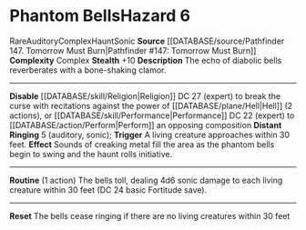 ﻿---
ac: null
all_resistance: null
complexity: Complex
element: null
fortitude: null
hardness: null
hazard_type: Haunt
hp: null
id: '75'
immunity: null
level: '6'
name: Phantom Bells
rarity: Rare
reflex: null
resistance: null
rus_type_level: null
school: null
source: '[[DATABASE/source/Pathfinder 147. Tomorrow Must Burn|Pathfinder #147: Tomorrow
  Must Burn]]'
trait:
- '[[DATABASE/trait/Auditory|Auditory]]'
- '[[DATABASE/trait/Complex|Complex]]'
- '[[DATABASE/trait/Haunt|Haunt]]'
- '[[DATABASE/trait/Rare|Rare]]'
- '[[DATABASE/trait/Sonic|Sonic]]'
type: Hazard
weakness: null
will: null

---
# Phantom Bells<span class="item-type">Hazard 6</span>

<span class="trait-rare item-trait">Rare</span><span class="item-trait">Auditory</span><span class="item-trait">Complex</span><span class="item-trait">Haunt</span><span class="item-trait">Sonic</span>
**Source** [[DATABASE/source/Pathfinder 147. Tomorrow Must Burn|Pathfinder #147: Tomorrow Must Burn]]
**Complexity** Complex
**Stealth** +10
**Description** The echo of diabolic bells reverberates with a bone-shaking clamor.

---
**Disable** [[DATABASE/skill/Religion|Religion]] DC 27 (expert) to break the curse with recitations against the power of [[DATABASE/plane/Hell|Hell]] (2 actions), or [[DATABASE/skill/Performance|Performance]] DC 22 (expert) to [[DATABASE/action/Perform|Perform]] an opposing composition
**Distant Ringing** <span class="action-icon">5</span> (auditory, sonic); **Trigger** A living creature approaches within 30 feet. **Effect** Sounds of creaking metal fill the area as the phantom bells begin to swing and the haunt rolls initiative.

---
**Routine** (1 action) The bells toll, dealing 4d6 sonic damage to each living creature within 30 feet (DC 24 basic Fortitude save).

---
**Reset** The bells cease ringing if there are no living creatures within 30 feet